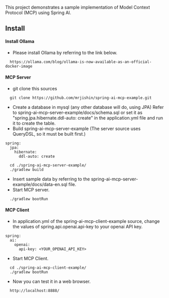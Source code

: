 This project demonstrates a sample implementation of Model Context Protocol (MCP) using Spring AI.

## Install
#### Install Ollama
- Please install Ollama by referring to the link below.
```
  https://ollama.com/blog/ollama-is-now-available-as-an-official-docker-image
```
#### MCP Server
- git clone this sources
```
  git clone https://github.com/mrjishin/spring-ai-mcp-example.git
```
- Create a database in mysql (any other database will do, using JPA)
  Refer to spring-ai-mcp-server-example/docs/schema.sql or set it as "spring.jpa.hibernate.ddl-auto: create" in the application.yml file and run it to create the table.
- Build spring-ai-mcp-server-example (The server source uses QueryDSL, so it must be built first.)
```
spring:
  jpa:
    hibernate:
      ddl-auto: create
```
```
  cd ./spring-ai-mcp-server-example/
  ./gradlew build
```
- Insert sample data by referring to the spring-ai-mcp-server-example/docs/data-en.sql file.
- Start MCP server.
```
  ./gradlew bootRun
```
#### MCP Client
- In application.yml of the spring-ai-mcp-client-example source, change the values ​​of spring.api.openai.api-key to your openai API key.
```
spring:
  ai:
    openai:
      api-key: <YOUR_OPENAI_API_KEY>
```
- Start MCP Client.
```
  cd ./spring-ai-mcp-client-example/
  ./gradlew bootRun
```
- Now you can test it in a web browser.
```
  http://localhost:8888/
```

